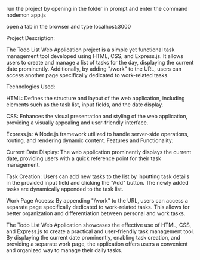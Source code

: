 run the project by opening in the folder in prompt and enter the command nodemon app.js 

open a tab in the browser and type localhost:3000


Project Description:

The Todo List Web Application project is a simple yet functional task management tool developed using HTML, CSS, and Express.js. It allows users to create and manage a list of tasks for the day, displaying the current date prominently. Additionally, by adding "/work" to the URL, users can access another page specifically dedicated to work-related tasks.

Technologies Used:

HTML: Defines the structure and layout of the web application, including elements such as the task list, input fields, and the date display.

CSS: Enhances the visual presentation and styling of the web application, providing a visually appealing and user-friendly interface.

Express.js: A Node.js framework utilized to handle server-side operations, routing, and rendering dynamic content.
Features and Functionality:

Current Date Display: The web application prominently displays the current date, providing users with a quick reference point for their task management.

Task Creation: Users can add new tasks to the list by inputting task details in the provided input field and clicking the "Add" button. The newly added tasks are dynamically appended to the task list.

Work Page Access: By appending "/work" to the URL, users can access a separate page specifically dedicated to work-related tasks. This allows for better organization and differentiation between personal and work tasks.

The Todo List Web Application showcases the effective use of HTML, CSS, and Express.js to create a practical and user-friendly task management tool. By displaying the current date prominently, enabling task creation, and providing a separate work page, the application offers users a convenient and organized way to manage their daily tasks.
